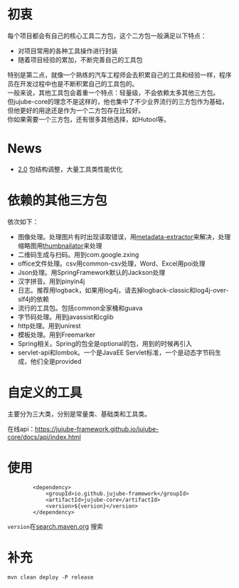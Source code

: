 # 初衷
每个项目都会有自己的核心工具二方包，这个二方包一般满足以下特点：
- 对项目常用的各种工具操作进行封装  
- 随着项目经验的累加，不断完善自己的工具包  

特别是第二点，就像一个熟练的汽车工程师会去积累自己的工具和经验一样，程序员在开发过程中也是不断积累自己的工具包的。  
一般来说，其他工具包会着重一个特点：轻量级，不会依赖太多其他三方包。  
但jujube-core的理念不是这样的，他也集中了不少业界流行的三方包作为基础，但他更好的用途还是作为一个二方包存在比较好。  
你如果需要一个三方包，还有很多其他选择，如Hutool等。  

# News
- [2.0](https://github.com/jujube-framework/jujube-jdbc/releases/tag/v2.0) 包结构调整，大量工具类性能优化


# 依赖的其他三方包
依次如下：
- 图像处理。处理图片有时出现读取错误，用[metadata-extractor](https://drewnoakes.com/code/exif/)来解决，处理缩略图用[thumbnailator](http://code.google.com/p/thumbnailator)来处理
- 二维码生成与扫码。用到com.google.zxing
- office文件处理。csv用common-csv处理，Word、Excel用poi处理
- Json处理。用SpringFramework默认的Jackson处理
- 汉字拼音。用到pinyin4j
- 日志。推荐用logback，如果用log4j，请去掉logback-classic和log4j-over-slf4j的依赖
- 流行的工具包。包括common全家桶和guava
- 字节码处理。用到javassist和cglib
- http处理。用到unirest
- 模板处理。用到Freemarker
- Spring相关。Spring的包全是optional的包，用到的时候再引入
- servlet-api和lombok。一个是JavaEE Servlet标准，一个是动态字节码生成，他们全是provided

# 自定义的工具
主要分为三大类，分别是常量类、基础类和工具类。

在线api：https://jujube-framework.github.io/jujube-core/docs/api/index.html



# 使用

```
        <dependency>
            <groupId>io.github.jujube-framework</groupId>
            <artifactId>jujube-core</artifactId>
            <version>${version}</version>
        </dependency>
```
`version`在[search.maven.org](https://search.maven.org/search?q=g:io.github.jujube-framework) 搜索

# 补充
`mvn clean deploy -P release`

